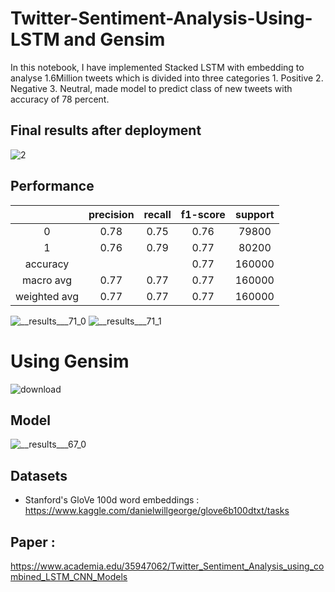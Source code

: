 # Twitter-Sentiment-Analysis-Using-LSTM and Gensim
In this notebook, I have implemented Stacked LSTM with embedding to analyse 1.6Million tweets which is divided into three categories 1. Positive 2. Negative 3. Neutral, made model to predict class of new tweets with accuracy of 78 percent.



## Final results after deployment
![2](https://user-images.githubusercontent.com/42632417/111740892-88276380-88ab-11eb-80ba-14bea14bbf64.png)


## Performance
|       | precision | recall | f1-score | support |
| :--: | :--:      | :--:   | :--:     |  :--:   |
|0      | 0.78    |  0.75   |   0.76  |   79800 |
|1      | 0.76    |  0.79   |   0.77   |  80200 |
|accuracy  |        |        |   0.77  |  160000 |
 |macro avg   |    0.77  |    0.77   |   0.77  |  160000 |
 |weighted avg  |     0.77   |   0.77   |   0.77  |  160000 |
 
 
 
 ![__results___71_0](https://user-images.githubusercontent.com/42632417/110976520-fb4e4880-8386-11eb-9c1d-2e9dba59fc6c.png) ![__results___71_1](https://user-images.githubusercontent.com/42632417/110976528-ff7a6600-8386-11eb-85de-27c020f8c486.png)
 
 # Using Gensim
 ![download](https://user-images.githubusercontent.com/42632417/111896580-b8ecd180-8a40-11eb-9df6-4f4f453fa66a.png)



## Model

![__results___67_0](https://user-images.githubusercontent.com/42632417/110977050-abbc4c80-8387-11eb-98c2-8fd62539f630.png)


## Datasets
- Stanford's GloVe 100d word embeddings : https://www.kaggle.com/danielwillgeorge/glove6b100dtxt/tasks
## Paper :
https://www.academia.edu/35947062/Twitter_Sentiment_Analysis_using_combined_LSTM_CNN_Models

